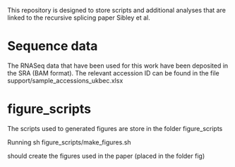 This repository is designed to store scripts and additional analyses that are linked to the recursive splicing paper Sibley et al.


# Sequence data

The RNASeq data that have been used for this work have been deposited in the SRA (BAM format).
The relevant accession ID can be found in the file
support/sample_accessions_ukbec.xlsx

# figure_scripts

The scripts used to generated figures are store in the folder
figure_scripts

Running
sh figure_scripts/make_figures.sh

should create the figures used in the paper (placed in the folder fig)



